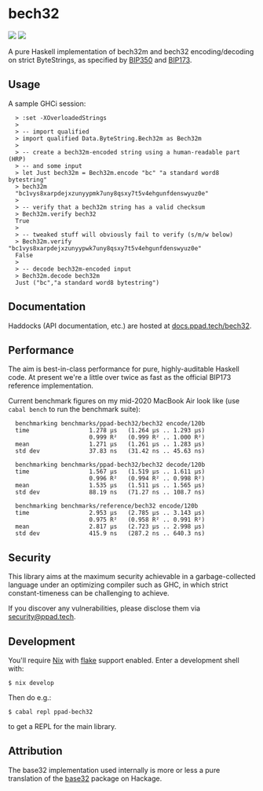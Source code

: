 # bech32

[![](https://img.shields.io/hackage/v/ppad-bech32?color=blue)](https://hackage.haskell.org/package/ppad-bech32)
![](https://img.shields.io/badge/license-MIT-brightgreen)

A pure Haskell implementation of bech32m and bech32 encoding/decoding on
strict ByteStrings, as specified by [BIP350][bi350] and [BIP173][bi173].

## Usage

A sample GHCi session:

```
  > :set -XOverloadedStrings
  >
  > -- import qualified
  > import qualified Data.ByteString.Bech32m as Bech32m
  >
  > -- create a bech32m-encoded string using a human-readable part (HRP)
  > -- and some input
  > let Just bech32m = Bech32m.encode "bc" "a standard word8 bytestring"
  > bech32m
  "bc1vys8xarpdejxzunyypmk7uny8qsxy7t5v4ehgunfdenswyuz0e"
  >
  > -- verify that a bech32m string has a valid checksum
  > Bech32m.verify bech32
  True
  >
  > -- tweaked stuff will obviously fail to verify (s/m/w below)
  > Bech32m.verify "bc1vys8xarpdejxzunyypwk7uny8qsxy7t5v4ehgunfdenswyuz0e"
  False
  >
  > -- decode bech32m-encoded input
  > Bech32m.decode bech32m
  Just ("bc","a standard word8 bytestring")
```

## Documentation

Haddocks (API documentation, etc.) are hosted at
[docs.ppad.tech/bech32](https://docs.ppad.tech/bech32).

## Performance

The aim is best-in-class performance for pure, highly-auditable Haskell
code. At present we're a little over twice as fast as the official
BIP173 reference implementation.

Current benchmark figures on my mid-2020 MacBook Air look like (use
`cabal bench` to run the benchmark suite):

```
  benchmarking benchmarks/ppad-bech32/bech32 encode/120b
  time                 1.278 μs   (1.264 μs .. 1.293 μs)
                       0.999 R²   (0.999 R² .. 1.000 R²)
  mean                 1.271 μs   (1.261 μs .. 1.283 μs)
  std dev              37.83 ns   (31.42 ns .. 45.63 ns)

  benchmarking benchmarks/ppad-bech32/bech32 decode/120b
  time                 1.567 μs   (1.519 μs .. 1.611 μs)
                       0.996 R²   (0.994 R² .. 0.998 R²)
  mean                 1.535 μs   (1.511 μs .. 1.565 μs)
  std dev              88.19 ns   (71.27 ns .. 108.7 ns)

  benchmarking benchmarks/reference/bech32 encode/120b
  time                 2.953 μs   (2.785 μs .. 3.143 μs)
                       0.975 R²   (0.958 R² .. 0.991 R²)
  mean                 2.817 μs   (2.723 μs .. 2.998 μs)
  std dev              415.9 ns   (287.2 ns .. 640.3 ns)
```

## Security

This library aims at the maximum security achievable in a
garbage-collected language under an optimizing compiler such as GHC, in
which strict constant-timeness can be challenging to achieve.

If you discover any vulnerabilities, please disclose them via
security@ppad.tech.

## Development

You'll require [Nix][nixos] with [flake][flake] support enabled. Enter a
development shell with:

```
$ nix develop
```

Then do e.g.:

```
$ cabal repl ppad-bech32
```

to get a REPL for the main library.

## Attribution

The base32 implementation used internally is more or less a pure
translation of the [base32][bas32] package on Hackage.

[nixos]: https://nixos.org/
[flake]: https://nixos.org/manual/nix/unstable/command-ref/new-cli/nix3-flake.html
[bi173]: https://github.com/bitcoin/bips/blob/master/bip-0173.mediawiki
[bi350]: https://github.com/bitcoin/bips/blob/master/bip-0350.mediawiki
[bas32]: https://hackage.haskell.org/package/base32
